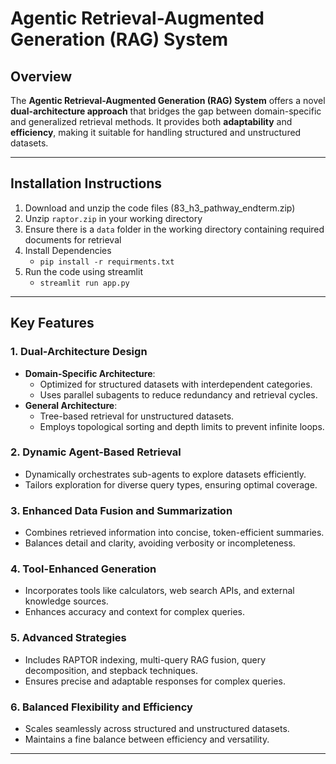 # Agentic Retrieval-Augmented Generation (RAG) System

## Overview
The **Agentic Retrieval-Augmented Generation (RAG) System** offers a novel **dual-architecture approach** that bridges the gap between domain-specific and generalized retrieval methods. It provides both **adaptability** and **efficiency**, making it suitable for handling structured and unstructured datasets.

---

## Installation Instructions

1. Download and unzip the code files (83_h3_pathway_endterm.zip)
2. Unzip `raptor.zip` in your working directory
3. Ensure there is a `data` folder in the working directory containing required documents for retrieval
3. Install Dependencies
    - `pip install -r requirments.txt`
4. Run the code using streamlit
    - `streamlit run app.py`

---
## Key Features

### 1. **Dual-Architecture Design**
- **Domain-Specific Architecture**: 
  - Optimized for structured datasets with interdependent categories.
  - Uses parallel subagents to reduce redundancy and retrieval cycles.
- **General Architecture**:
  - Tree-based retrieval for unstructured datasets.
  - Employs topological sorting and depth limits to prevent infinite loops.

### 2. **Dynamic Agent-Based Retrieval**
- Dynamically orchestrates sub-agents to explore datasets efficiently.
- Tailors exploration for diverse query types, ensuring optimal coverage.

### 3. **Enhanced Data Fusion and Summarization**
- Combines retrieved information into concise, token-efficient summaries.
- Balances detail and clarity, avoiding verbosity or incompleteness.

### 4. **Tool-Enhanced Generation**
- Incorporates tools like calculators, web search APIs, and external knowledge sources.
- Enhances accuracy and context for complex queries.

### 5. **Advanced Strategies**
- Includes RAPTOR indexing, multi-query RAG fusion, query decomposition, and stepback techniques.
- Ensures precise and adaptable responses for complex queries.

### 6. **Balanced Flexibility and Efficiency**
- Scales seamlessly across structured and unstructured datasets.
- Maintains a fine balance between efficiency and versatility.

---
